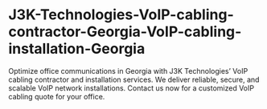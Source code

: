 # J3K-Technologies-VoIP-cabling-contractor-Georgia-VoIP-cabling-installation-Georgia
Optimize office communications in Georgia with J3K Technologies’ VoIP cabling contractor and installation services. We deliver reliable, secure, and scalable VoIP network installations. Contact us now for a customized VoIP cabling quote for your office.
